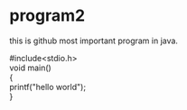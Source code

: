 # program2
this is github most important program in java.<br>

#include<stdio.h><br>
void main()<br>
{<br>
printf("hello world");<br>
}<br>

